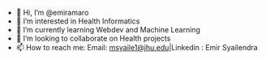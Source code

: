 - 👋 Hi, I’m @emiramaro
- 👀 I’m interested in Health Informatics
- 🌱 I’m currently learning Webdev and Machine Learning
- 💞️ I’m looking to collaborate on Health projects
- 📫 How to reach me: Email: msyaile1@jhu.edu|Linkedin : Emir Syailendra

<!---
emiramaro/emiramaro is a ✨ special ✨ repository because its `README.md` (this file) appears on your GitHub profile.
You can click the Preview link to take a look at your changes.
--->
